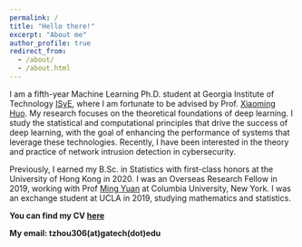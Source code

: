 ```yaml
---
permalink: /
title: "Hello there!"
excerpt: "About me"
author_profile: true
redirect_from: 
  - /about/
  - /about.html
---
```


I am a fifth-year Machine Learning Ph.D. student at Georgia Institute of Technology [ISyE](https://www.isye.gatech.edu/), where I am fortunate to be advised by Prof. [Xiaoming Huo](https://www.isye.gatech.edu/users/xiaoming-huo). My research focuses on the theoretical foundations of deep learning. I study the statistical and computational principles that drive the success of deep learning, with the goal of enhancing the performance of systems that leverage these technologies. Recently, I have been interested in the theory and practice of network intrusion detection in cybersecurity.

Previously, I earned my B.Sc. in Statistics with first-class honors at the University of Hong Kong in 2020. I was an Overseas Research Fellow in 2019, working with Prof [Ming Yuan](https://www.columbia.edu/~my2550/) at Columbia University, New York. I was an exchange student at UCLA in 2019, studying mathematics and statistics. 

**You can find my CV [here](/_pages/CV.pdf)**

**My email: tzhou306(at)gatech(dot)edu** 

    

